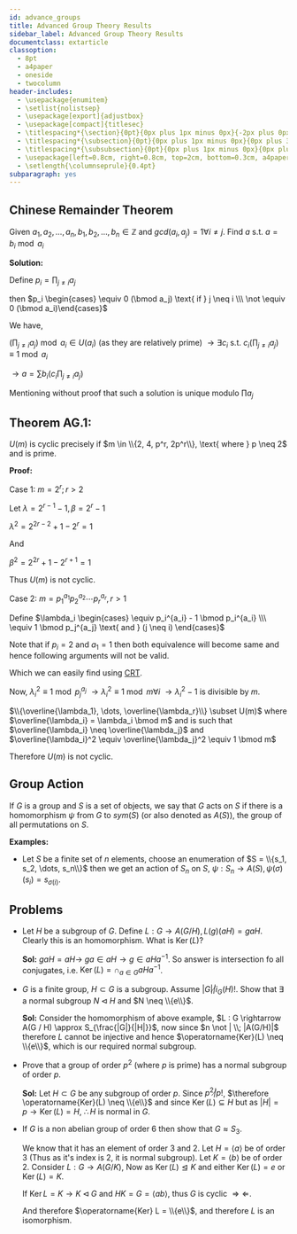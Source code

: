 ```yaml
---
id: advance_groups
title: Advanced Group Theory Results
sidebar_label: Advanced Group Theory Results
documentclass: extarticle
classoption:
  - 8pt
  - a4paper
  - oneside
  - twocolumn
header-includes:
  - \usepackage{enumitem}
  - \setlist{nolistsep}
  - \usepackage[export]{adjustbox}
  - \usepackage[compact]{titlesec}
  - \titlespacing*{\section}{0pt}{0px plus 1px minus 0px}{-2px plus 0px minus 0px}
  - \titlespacing*{\subsection}{0pt}{0px plus 1px minus 0px}{0px plus 3px minus 3px}
  - \titlespacing*{\subsubsection}{0pt}{0px plus 1px minus 0px}{0px plus 3px minus 3px}
  - \usepackage[left=0.8cm, right=0.8cm, top=2cm, bottom=0.3cm, a4paper]{geometry}
  - \setlength{\columnseprule}{0.4pt}
subparagraph: yes
---
```


## Chinese Remainder Theorem

Given $a_1, a_2, \dots, a_n, b_1, b_2, \dots, b_n \in \mathbb{Z}$ and $gcd(a_i, a_j) = 1 \forall i \neq j$. Find $a$ s.t. $a = b_i \bmod a_i$

**Solution:** 

Define $p_i = \prod_{j \neq i} a_j$

then $p_i \begin{cases} \equiv 0 (\bmod a_j) \text{ if } j \neq i \\\ \not \equiv 0 (\bmod a_i)\end{cases}$

We have,

$(\prod_{j \neq i} a_j) \bmod a_i \in U(a_i)$ (as they are relatively prime) $\rightarrow \exists c_i \text{ s.t. } c_i(\prod_{j \neq i}a_j) \equiv 1 \bmod a_i$

$\rightarrow a = \sum b_i (c_i \prod_{j \neq i}a_j)$

Mentioning without proof that such a solution is unique modulo $\prod a_j$

## Theorem AG.1:

$U(m)$ is cyclic precisely if $m \in \\{2, 4, p^r, 2p^r\\}, \text{ where } p \neq 2$ and is prime. 

**Proof:** 

Case 1: $m = 2^r; r > 2$

Let $\lambda = 2^{r - 1} - 1, \beta = 2^r - 1$

$\lambda^2 = 2^{2r - 2} + 1 - 2^r = 1$

And

$\beta^2 = 2^{2r} + 1 - 2^{r + 1} = 1$

Thus $U(m)$ is not cyclic. 

Case 2: $m = p_1^{a_1}p_2^{a_2} \cdots p_r^{a_r}, r > 1$ 

Define $\lambda_i \begin{cases} \equiv p_i^{a_i} - 1 \bmod p_i^{a_i} \\\ \equiv 1 \bmod p_j^{a_j} \text{ and } (j \neq i) \end{cases}$

Note that if $p_i = 2$ and $a_1 = 1$ then both equivalence will become same and hence following arguments will not be valid.

Which we can easily find using [CRT](#chinese-remainder-theorem).

Now, $\lambda_i^2 \equiv 1 \bmod p_j^{a_j}$ $\rightarrow \lambda_i^2 \equiv 1 \bmod m \forall i$ $\rightarrow \lambda_i^2 - 1$ is divisible by $m$.

$\\{\overline{\lambda_1}, \dots, \overline{\lambda_r}\\} \subset U(m)$ where $\overline{\lambda_i} = \lambda_i \bmod m$ and is such that $\overline{\lambda_i} \neq \overline{\lambda_j}$ and $\overline{\lambda_i}^2 \equiv \overline{\lambda_j}^2 \equiv 1 \bmod m$

Therefore $U(m)$ is not cyclic.

## Group Action

If $G$ is a group and $S$ is a set of objects, we say that $G$ acts on $S$ if there is a homomorphism $\psi$ from $G$ to $sym(S)$ (or also denoted as $A(S)$), the group of all permutations on $S$.

**Examples:**

- Let $S$ be a finite set of $n$ elements, choose an enumeration of $S = \\{s_1, s_2, \dots, s_n\\}$ then we get an action of $S_n$ on $S$, $\psi : S_n \rightarrow A(S), \psi(\sigma)(s_i) = s_{\sigma(i)}$.

## Problems

- Let $H$ be a subgroup of $G$. Define $L : G \rightarrow A(G / H), L(g)(aH) = gaH$. Clearly this is an homomorphism. What is $\operatorname{Ker}(L)$? 

  **Sol:** $gaH = aH \rightarrow$ $ga \in aH \rightarrow g \in aHa^{-1}$. So answer is intersection fo all conjugates, i.e. $\operatorname{Ker}(L) = \cap_{a \in G}aHa^{-1}$.

- $G$ is a finite group, $H \subset G$ is a subgroup. Assume $|G| \not | i_G(H)!$. Show that $\exists$ a normal subgroup $N \triangleleft H$ and $N \neq \\{e\\}$.

  **Sol:** Consider the homomorphism of above example, $L : G \rightarrow A(G / H) \approx S_{\frac{|G|}{|H|}}$, now since $n \not | \\; |A(G/H)|$ therefore $L$ cannot be injective and hence $\operatorname{Ker}(L) \neq \\{e\\}$, which is our required normal subgroup.

- Prove that a group of order $p^2$ (where $p$ is prime) has a normal subgroup of order $p$.
  
  **Sol:** Let $H \subset G$ be any subgroup of order $p$. Since $p^2 \not | p!$, $\therefore \operatorname{Ker}(L) \neq \\{e\\}$ and since $\operatorname{Ker}(L) \subseteq H$ but as $|H| = p \rightarrow \operatorname{Ker}(L) = H$, $\therefore H$ is normal in $G$.

- If $G$ is a non abelian group of order 6 then show that $G \approx S_3$.

  We know that it has an element of order 3 and 2. Let $H = \langle a \rangle$ be of order 3 (Thus as it's index is 2, it is normal subgroup). Let $K = \langle b \rangle$ be of order 2. Consider $L : G \rightarrow A(G/K)$, Now as $\operatorname{Ker} (L) \trianglelefteq K$ and either $\operatorname{Ker}(L) = e \text{ or } \operatorname{Ker}(L) = K$.

  If $\operatorname{Ker} L = K \rightarrow K \triangleleft G$ and $HK = G = \langle ab \rangle$, thus $G$ is cyclic $\Rightarrow \Leftarrow$.

  And therefore $\operatorname{Ker} L = \\{e\\}$, and therefore $L$ is an isomorphism.